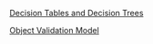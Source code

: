  [Decision Tables and Decision Trees](../dev-guide/rule/rule.md)

[Object Validation Model](../dev-guide/biz/validator.md)
<!-- SOURCE_MD5:f3554a3bf53f6df4e8f73d17d4440ac1-->
